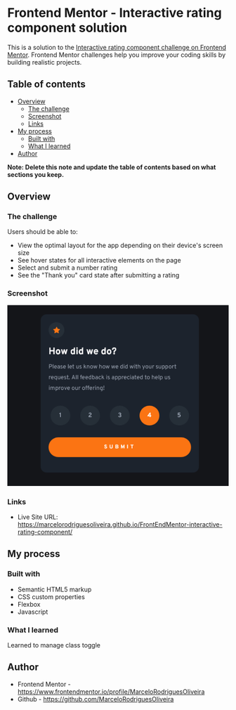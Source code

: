 # Frontend Mentor - Interactive rating component solution

This is a solution to the [Interactive rating component challenge on Frontend Mentor](https://www.frontendmentor.io/challenges/interactive-rating-component-koxpeBUmI). Frontend Mentor challenges help you improve your coding skills by building realistic projects. 

## Table of contents

- [Overview](#overview)
  - [The challenge](#the-challenge)
  - [Screenshot](#screenshot)
  - [Links](#links)
- [My process](#my-process)
  - [Built with](#built-with)
  - [What I learned](#what-i-learned)
- [Author](#author)

**Note: Delete this note and update the table of contents based on what sections you keep.**

## Overview

### The challenge

Users should be able to:

- View the optimal layout for the app depending on their device's screen size
- See hover states for all interactive elements on the page
- Select and submit a number rating
- See the "Thank you" card state after submitting a rating

### Screenshot

![](./images/Screenshot.png)

### Links

- Live Site URL: https://marcelorodriguesoliveira.github.io/FrontEndMentor-interactive-rating-component/

## My process

### Built with

- Semantic HTML5 markup
- CSS custom properties
- Flexbox
- Javascript

### What I learned

Learned to manage class toggle

## Author

- Frontend Mentor - https://www.frontendmentor.io/profile/MarceloRodriguesOliveira
- Github - https://github.com/MarceloRodriguesOliveira
